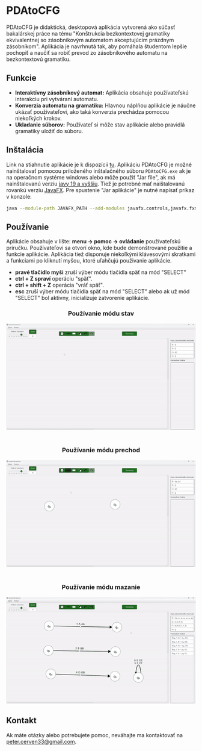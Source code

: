 # PDAtoCFG

PDAtoCFG je didaktická, desktopová aplikácia vytvorená ako súčasť bakalárskej práce na tému "Konštrukcia bezkontextovej gramatiky ekvivalentnej so zásobníkovým automatom akceptujúcim prázdnym zásobníkom". Aplikácia je navrhnutá tak, aby pomáhala študentom lepšie pochopiť a naučiť sa robiť prevod zo zásobníkového automatu na bezkontextovú gramatiku.

## Funkcie
- **Interaktívny zásobníkový automat:** Aplikácia obsahuje používateľskú interakciu pri vytváraní automatu.
- **Konverzia automatu na gramatiku:** Hlavnou náplňou aplikácie je náučne ukázať používateľovi, ako taká konverzia prechádza pomocou niekoľkých krokov.
- **Ukladanie súborov:** Používateľ si môže stav aplikácie alebo pravidlá gramatiky uložiť do súboru.

## Inštalácia
Link na stiahnutie aplikácie je k dispozícii [tu](https://github.com/PeterCerven/PDAtoCFG/releases/tag/v1.0).
Aplikáciu PDAtoCFG je možné nainštalovať pomocou priloženého inštalačného súboru `PDAtoCFG.exe` ak je na operačnom systéme windows alebo môže použiť "Jar file", ak má nainštalovanú verziu [javy 19 a vyššiu](https://www.oracle.com/java/technologies/downloads/). Tiež je potrebné mať naištalovanú rovankú verziu [JavaFX](https://openjfx.io/).
Pre spustenie "Jar aplikácie" je nutné napísať príkaz v konzole:

```bash
java --module-path JAVAFX_PATH --add-modules javafx.controls,javafx.fxml -jar JAR_FILE_PATH 
```

## Používanie
Aplikácie obsahuje v lište: __menu -> pomoc -> ovládanie__ používateľskú príručku. Používateľovi sa otvorí okno, kde bude demonštrované použitie a funkcie aplikácie. Aplikácia tiež disponuje niekoľkými klávesovými skratkami a funkciami po kliknutí myšou, ktoré uľahčujú použivanie aplikácie.
- __pravé tlačidlo myši__ zruší výber módu tlačidla späť na mód "SELECT"
- __ctrl + Z spraví__ operáciu "späť".
- __ctrl + shift + Z__ operácia "vráť späť".
- __esc__ zruší výber módu tlačidla späť na mód "SELECT" alebo ak už mód "SELECT" bol aktivny, inicializuje zatvorenie aplikácie.

<div align="center">
    <h3>Používanie módu stav</h3>
    <img src="src/main/resources/gifs/NodesEdit.gif" width="700" alt="Nodes">
    <br><br>
    <h3>Používanie módu prechod</h3>
    <img src="src/main/resources/gifs/ArrowsEdit.gif" width="700" alt="Arrows">
    <br><br>
    <h3>Používanie módu mazanie</h3>
    <img src="src/main/resources/gifs/EraserEdit.gif" width="700" alt="Eraser">
</div>

## Kontakt
Ak máte otázky alebo potrebujete pomoc, neváhajte ma kontaktovať na peter.cerven33@gmail.com.
